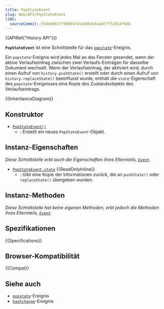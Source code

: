 ```yaml
---
title: PopStateEvent
slug: Web/API/PopStateEvent
l10n:
  sourceCommit: 55de68017f98094f45addb3ebaa0f7f52024f60b
---
```


{{APIRef("History API")}}

**`PopStateEvent`** ist eine Schnittstelle für das [`popstate`](/de/docs/Web/API/Window/popstate_event)-Ereignis.

Ein `popstate`-Ereignis wird jedes Mal an das Fenster gesendet, wenn der aktive Verlaufseintrag zwischen zwei Verlaufs-Einträgen für dasselbe Dokument wechselt. Wenn der Verlaufseintrag, der aktiviert wird, durch einen Aufruf von `history.pushState()` erstellt oder durch einen Aufruf von `history.replaceState()` beeinflusst wurde, enthält die `state`-Eigenschaft des `popstate`-Ereignisses eine Kopie des Zustandsobjekts des Verlaufseintrags.

{{InheritanceDiagram}}

## Konstruktor

- [`PopStateEvent()`](/de/docs/Web/API/PopStateEvent/PopStateEvent)
  - : Erstellt ein neues `PopStateEvent`-Objekt.

## Instanz-Eigenschaften

_Diese Schnittstelle erbt auch die Eigenschaften ihres Elternteils, [`Event`](/de/docs/Web/API/Event)._

- [`PopStateEvent.state`](/de/docs/Web/API/PopStateEvent/state) {{ReadOnlyInline}}
  - : Gibt eine Kopie der Informationen zurück, die an `pushState()` oder `replaceState()` übergeben wurden.

## Instanz-Methoden

_Diese Schnittstelle hat keine eigenen Methoden, erbt jedoch die Methoden ihres Elternteils, [`Event`](/de/docs/Web/API/Event)._

## Spezifikationen

{{Specifications}}

## Browser-Kompatibilität

{{Compat}}

## Siehe auch

- [`popstate`](/de/docs/Web/API/Window/popstate_event)-Ereignis
- [`hashchange`](/de/docs/Web/API/Window/hashchange_event)-Ereignis
